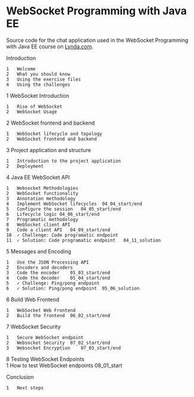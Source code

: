 # WebSocket Programming with Java EE
Source code for the chat application used in the WebSocket Programming with Java EE course on [Lynda.com](https://www.lynda.com/trial/AlexTheedom).

Introduction			
		
	1	Welcome	
	2	What you should know	
	3	Using the exercise files	
	4	Using the challenges	
  
1 WebSocket Introduction		

	1	Rise of WebSocket	
	2	WebSocket Usage	
  
2 WebSocket frontend and backend	

	1	WebSocket lifecycle and topology	
	2	WebSocket frontend and backend	
  
3 Project application and structure		

	1	Introduction to the project application	
	2	Deployment	
  
4 Java EE WebSocket API		

	1	Websocket Methodologies	
	2	WebSocket functionality	
	3	Annotation methodology	
	4	Implement WebSocket lifecycles	04_04_start/end
	5	Configure the session	04_05_start/end
	6	Lifecycle logic	04_06_start/end
	7	Programatic methodology	
	8	WebSocket client API	
	9	Code a client API	04_09_start/end
	10	✓ Challenge: Code programatic endpoint	
	11	✓ Solution: Code programatic endpoint	04_11_solution
  
5 Messages and Encoding		

	1	Use the JSON Processing API	
	2	Encoders and decoders	
	3	Code the encoder	05_03_start/end
	4	Code the decoder	05_04_start/end
	5	✓ Challenge: Ping/pong endpoint	
	6	✓ Solution: Ping/pong endpoint	05_06_solution
  
6 Build Web Frontend		

	1	WebSocket Web Frontend
	2	Build the frontend	06_02_start/end
  
7 WebSocket Security		

	1	Secure WebSocket endpoint	
	2	Websocket Security	07_02_start/end
	3	Websocket Encryption	07_03_start/end
  
8 Testing WebSocket Endpoints			
	1	How to test WebSocket endpoints	08_01_start
  
Conclusion	

	1	Next steps	
